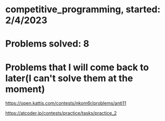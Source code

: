 # competitive_programming, started: 2/4/2023

# Problems solved: 8

# Problems that I will come back to later(I can't solve them at the moment)

https://open.kattis.com/contests/nkom6r/problems/anti11

https://atcoder.jp/contests/practice/tasks/practice_2

